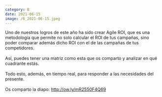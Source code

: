 ```yaml
--- 
category: B 
date: 2021-06-15 
image: /6_2021-06-15.jpeg 
--- 
```


Uno de nuestros logros de este año ha sido crear Agile ROI, que es una metodología que permite no solo calcular el ROI de tus campañas, sino poder comparar además dicho ROI con el de las campañas de tus competidores.<br><br>Así, puedes tener una matriz como esta que os comparto y analizar en qué cuadrante estás. <br><br>Todo esto, además, en tiempo real, para responder a las necesidades del presente. <br><br>Os comparto la diapo: http://ow.ly/mR2550F4Q69